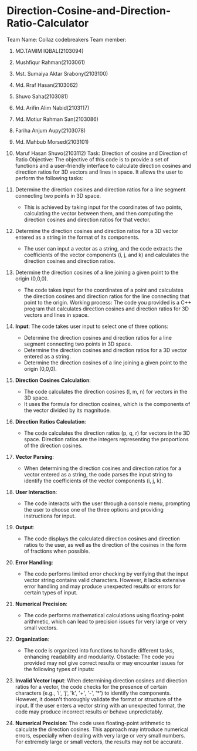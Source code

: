 # Direction-Cosine-and-Direction-Ratio-Calculator
Team Name: Collaz codebreakers
Team member:
1. MD.TAMIM IQBAL(2103094)
2. Mushfiqur Rahman(2103061)
3. Mst. Sumaiya Aktar Srabony(2103100)
4. Md. Rraf Hasan(2103062)
5.    Shuvo Saha(2103081)
6. Md. Arifin Alim Nabid(2103117)
7.   Md. Motiur Rahman San(2103086)
8.   Fariha Anjum Aupy(2103078)
9.  Md. Mahbub Morsed(2103101)
10. Maruf Hasan Shuvo(2103112) 
Task: Direction of cosine and Direction of Ratio
Objective:
The objective of this code is to provide a set of functions and a user-friendly interface to calculate direction cosines and direction ratios for 3D vectors and lines in space. It allows the user to perform the following tasks:

1. Determine the direction cosines and direction ratios for a line segment connecting two points in 3D space.
   - This is achieved by taking input for the coordinates of two points, calculating the vector between them, and then computing the direction cosines and direction ratios for that vector.

2. Determine the direction cosines and direction ratios for a 3D vector entered as a string in the format of its components.
   - The user can input a vector as a string, and the code extracts the coefficients of the vector components (i, j, and k) and calculates the direction cosines and direction ratios.

3. Determine the direction cosines of a line joining a given point to the origin (0,0,0).
   - The code takes input for the coordinates of a point and calculates the direction cosines and direction ratios for the line connecting that point to the origin.
Working process:
The code you provided is a C++ program that calculates direction cosines and direction ratios for 3D vectors and lines in space.

1. **Input**: The code takes user input to select one of three options:
   - Determine the direction cosines and direction ratios for a line segment connecting two points in 3D space.
   - Determine the direction cosines and direction ratios for a 3D vector entered as a string.
   - Determine the direction cosines of a line joining a given point to the origin (0,0,0).

2. **Direction Cosines Calculation**:
   - The code calculates the direction cosines (l, m, n) for vectors in the 3D space.
   - It uses the formula for direction cosines, which is the components of the vector divided by its magnitude.

3. **Direction Ratios Calculation**:
   - The code calculates the direction ratios (p, q, r) for vectors in the 3D space. Direction ratios are the integers representing the proportions of the direction cosines.

4. **Vector Parsing**:
   - When determining the direction cosines and direction ratios for a vector entered as a string, the code parses the input string to identify the coefficients of the vector components (i, j, k).

5. **User Interaction**:
   - The code interacts with the user through a console menu, prompting the user to choose one of the three options and providing instructions for input.

6. **Output**:
   - The code displays the calculated direction cosines and direction ratios to the user, as well as the direction of the cosines in the form of fractions when possible.

7. **Error Handling**:
   - The code performs limited error checking by verifying that the input vector string contains valid characters. However, it lacks extensive error handling and may produce unexpected results or errors for certain types of input.

8. **Numerical Precision**:
   - The code performs mathematical calculations using floating-point arithmetic, which can lead to precision issues for very large or very small vectors.

9. **Organization**:
   - The code is organized into functions to handle different tasks, enhancing readability and modularity.
Obstacle:
The code you provided may not give correct results or may encounter issues for the following types of inputs:

1. **Invalid Vector Input**: When determining direction cosines and direction ratios for a vector, the code checks for the presence of certain characters (e.g., 'i', 'j', 'k', '+', '-', '*') to identify the components. However, it doesn't thoroughly validate the format or structure of the input. If the user enters a vector string with an unexpected format, the code may produce incorrect results or behave unpredictably.

2. **Numerical Precision**: The code uses floating-point arithmetic to calculate the direction cosines. This approach may introduce numerical errors, especially when dealing with very large or very small numbers. For extremely large or small vectors, the results may not be accurate.
